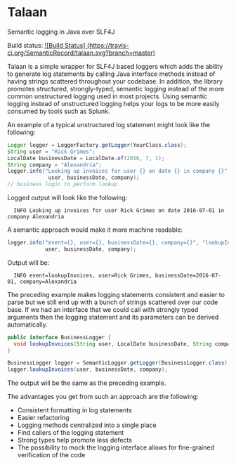 # Talaan
Semantic logging in Java over SLF4J

Build status: [![Build Status] (https://travis-ci.org/SemanticRecord/talaan.svg?branch=master)](https://travis-ci.org/SemanticRecord/talaan "Travis CI Build")

Talaan is a simple wrapper for SLF4J based loggers which adds the ability to generate log statements by calling Java interface methods instead of having strings scattered throughout your codebase.  In addition, the library promotes structured, strongly-typed, semantic logging instead of the more common unstructured logging used in most projects.  Using semantic logging instead of unstructured logging helps your logs to be more easily consumed by tools such as Splunk.

An example of a typical unstructured log statement might look like the following:

```java
Logger logger = LoggerFactory.getLogger(YourClass.class);
String user = "Rick Grimes";
LocalDate businessDate = LocalDate.of(2016, 7, 1);
String company = "Alexandria";
logger.info("Looking up invoices for user {} on date {} in company {}", 
             user, businessDate, company);
// business logic to perform lookup
```
Logged output will look like the following:
```console
  INFO Looking up invoices for user Rick Grimes on date 2016-07-01 in company Alexandria
```

A semantic approach would make it more machine readable:
```java
logger.info("event={}, user={}, businessDate={}, company={}", "lookupInvoices", 
            user, businessDate, company);
```
Output will be:
```console
  INFO event=lookupInvoices, user=Rick Grimes, businessDate=2016-07-01, company=Alexandria
```
The preceding example makes logging statements consistent and easier to parse but we still end up with a bunch of strings scattered over our code base.  If we had an interface that we could call with strongly typed arguments then the logging statement and its parameters can be derived automatically.
```java
public interface BusinessLogger { 
  void lookupInvoices(String user, LocalDate businessDate, String company);
}

BusinessLogger logger = SemanticLogger.getLogger(BusinessLogger.class);
logger.lookupInvoices(user, businessDate, company);
```

The output will be the same as the preceding example.

The advantages you get from such an approach are the following:

* Consistent formatting in log statements
* Easier refactoring
* Logging methods centralized into a single place
* Find callers of the logging statement
* Strong types help promote less defects
* The possibility to mock the logging interface allows for fine-grained verification of the code
